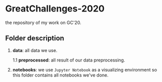 # GreatChallenges-2020
the repository of my work on GC'20.
## Folder description

1. **data**: all data we use.

    1.1 **preprocessed**: all result of our data preprocessing.

2. **notebooks**: we use `Jupyter Notebook` as a visualizing environment so this folder contains all notebooks we've done.

